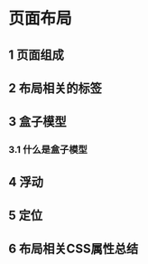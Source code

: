 # 页面布局

## 1 页面组成

## 2 布局相关的标签

## 3 盒子模型

### 3.1 什么是盒子模型



## 4 浮动

## 5 定位

## 6 布局相关CSS属性总结



